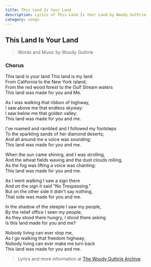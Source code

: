 ```yaml
---
title: This Land Is Your Land
description: Lyrics of This Land Is Your Land by Woody Guthrie
category: songs
---
```

## This Land Is Your Land

> Words and Music by Woody Guthrie

### Chorus

This land is your land This land is my land  
From California to the New York island;  
From the red wood forest to the Gulf Stream waters  
This land was made for you and Me.

As I was walking that ribbon of highway,  
I saw above me that endless skyway:  
I saw below me that golden valley:  
This land was made for you and me.

I've roamed and rambled and I followed my footsteps  
To the sparkling sands of her diamond deserts;  
And all around me a voice was sounding:  
This land was made for you and me.

When the sun came shining, and I was strolling,  
And the wheat fields waving and the dust clouds rolling,  
As the fog was lifting a voice was chanting:  
This land was made for you and me.

As I went walking I saw a sign there  
And on the sign it said "No Trespassing."  
But on the other side it didn't say nothing,  
That side was made for you and me.

In the shadow of the steeple I saw my people,  
By the relief office I seen my people;  
As they stood there hungry, I stood there asking  
Is this land made for you and me?

Nobody living can ever stop me,  
As I go walking that freedom highway;  
Nobody living can ever make me turn back  
This land was made for you and me. 

> Lyrics and more information at [The Woody Guthrie Archive](http://woodyguthrie.org/Lyrics/This_Land.htm).

